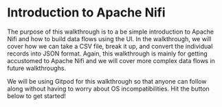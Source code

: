 # Introduction to Apache Nifi

The purpose of this walkthrough is to a be simple introduction to Apache Nifi and how to build data flows using the UI. In the walkthrough, we will cover how we can take a CSV file, break it up, and convert the individual records into JSON format. Again, this walkthrough is mainly for getting accustomed to Apache Nifi and we will cover more complex data flows in future walkthroughs.

We will be using Gitpod for this walkthrough so that anyone can follow along without having to worry about OS incompatibilities. Hit the button below to get started!
